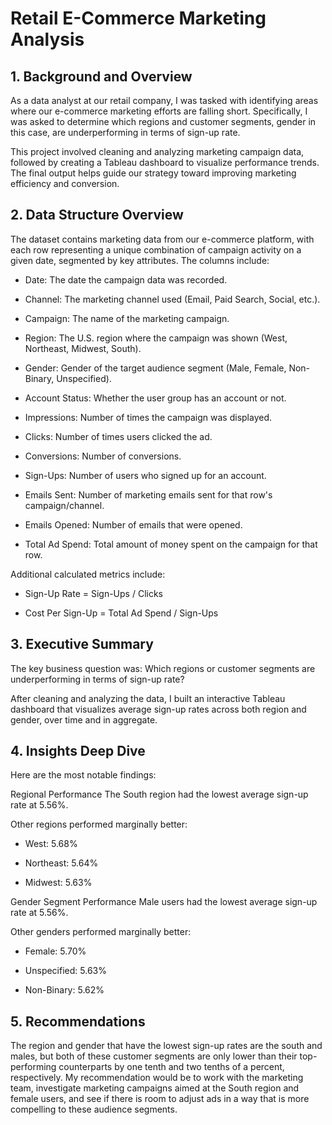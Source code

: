 # Retail E-Commerce Marketing Analysis

## 1. Background and Overview
As a data analyst at our retail company, I was tasked with identifying areas where our e-commerce marketing efforts are falling short. Specifically, I was asked to determine which regions and customer segments, gender in this case, are underperforming in terms of sign-up rate.

This project involved cleaning and analyzing marketing campaign data, followed by creating a Tableau dashboard to visualize performance trends. The final output helps guide our strategy toward improving marketing efficiency and conversion.

## 2. Data Structure Overview
The dataset contains marketing data from our e-commerce platform, with each row representing a unique combination of campaign activity on a given date, segmented by key attributes. The columns include:

- Date: The date the campaign data was recorded.

- Channel: The marketing channel used (Email, Paid Search, Social, etc.).

- Campaign: The name of the marketing campaign.

- Region: The U.S. region where the campaign was shown (West, Northeast, Midwest, South).

- Gender: Gender of the target audience segment (Male, Female, Non-Binary, Unspecified).

- Account Status: Whether the user group has an account or not.

- Impressions: Number of times the campaign was displayed.

- Clicks: Number of times users clicked the ad.

- Conversions: Number of conversions.

- Sign-Ups: Number of users who signed up for an account.

- Emails Sent: Number of marketing emails sent for that row's campaign/channel.

- Emails Opened: Number of emails that were opened.

- Total Ad Spend: Total amount of money spent on the campaign for that row.

Additional calculated metrics include:

- Sign-Up Rate = Sign-Ups / Clicks

- Cost Per Sign-Up = Total Ad Spend / Sign-Ups

## 3. Executive Summary
The key business question was:
Which regions or customer segments are underperforming in terms of sign-up rate?

After cleaning and analyzing the data, I built an interactive Tableau dashboard that visualizes average sign-up rates across both region and gender, over time and in aggregate.

## 4. Insights Deep Dive
Here are the most notable findings:

Regional Performance
The South region had the lowest average sign-up rate at 5.56%.

Other regions performed marginally better:

- West: 5.68%

- Northeast: 5.64%

- Midwest: 5.63%

Gender Segment Performance
Male users had the lowest average sign-up rate at 5.56%.

Other genders performed marginally better:

- Female: 5.70%

- Unspecified: 5.63%

- Non-Binary: 5.62%

## 5. Recommendations
The region and gender that have the lowest sign-up rates are the south and males, but both of these customer segments are only lower than their top-performing counterparts by one tenth and two tenths of a percent, respectively. My recommendation would be to work with the marketing team, investigate marketing campaigns aimed at the South region and female users, and see if there is room to adjust ads in a way that is more compelling to these audience segments.
